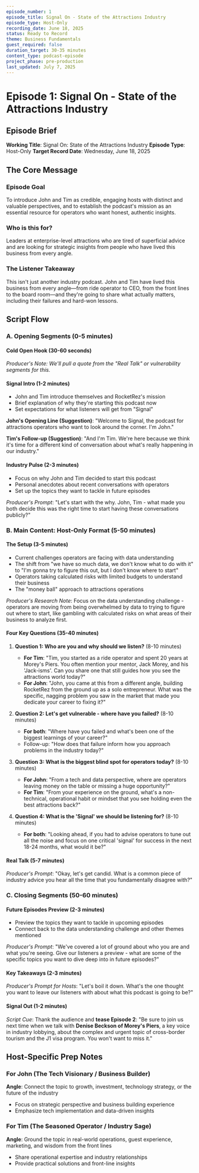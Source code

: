 ```yaml
---
episode_number: 1
episode_title: Signal On - State of the Attractions Industry
episode_type: Host-Only
recording_date: June 18, 2025
status: Ready to Record
theme: Business Fundamentals
guest_required: false
duration_target: 30-35 minutes
content_type: podcast-episode
project_phase: pre-production
last_updated: July 7, 2025
---
```


# Episode 1: Signal On - State of the Attractions Industry

## Episode Brief

**Working Title**: Signal On: State of the Attractions Industry
**Episode Type**: Host-Only
**Target Record Date**: Wednesday, June 18, 2025

## The Core Message

### Episode Goal
To introduce John and Tim as credible, engaging hosts with distinct and valuable perspectives, and to establish the podcast's mission as an essential resource for operators who want honest, authentic insights.

### Who is this for?
Leaders at enterprise-level attractions who are tired of superficial advice and are looking for strategic insights from people who have lived this business from every angle.

### The Listener Takeaway
This isn't just another industry podcast. John and Tim have lived this business from every angle—from ride operator to CEO, from the front lines to the board room—and they're going to share what actually matters, including their failures and hard-won lessons.

## Script Flow

### A. Opening Segments (0-5 minutes)

#### Cold Open Hook (30-60 seconds)
*Producer's Note: We'll pull a quote from the "Real Talk" or vulnerability segments for this.*

#### Signal Intro (1-2 minutes)
- John and Tim introduce themselves and RocketRez's mission
- Brief explanation of why they're starting this podcast now
- Set expectations for what listeners will get from "Signal"

**John's Opening Line (Suggestion)**: "Welcome to Signal, the podcast for attractions operators who want to look around the corner. I'm John."

**Tim's Follow-up (Suggestion)**: "And I'm Tim. We're here because we think it's time for a different kind of conversation about what's really happening in our industry."

#### Industry Pulse (2-3 minutes)
- Focus on why John and Tim decided to start this podcast
- Personal anecdotes about recent conversations with operators
- Set up the topics they want to tackle in future episodes

*Producer's Prompt*: "Let's start with the why. John, Tim - what made you both decide this was the right time to start having these conversations publicly?"

### B. Main Content: Host-Only Format (5-50 minutes)

#### The Setup (3-5 minutes)
- Current challenges operators are facing with data understanding
- The shift from "we have so much data, we don't know what to do with it" to "I'm gonna try to figure this out, but I don't know where to start"
- Operators taking calculated risks with limited budgets to understand their business
- The "money ball" approach to attractions operations

*Producer's Research Note*: Focus on the data understanding challenge - operators are moving from being overwhelmed by data to trying to figure out where to start, like gambling with calculated risks on what areas of their business to analyze first.

#### Four Key Questions (35-40 minutes)

1. **Question 1: Who are you and why should we listen?** (8-10 minutes)
   - **For Tim**: "Tim, you started as a ride operator and spent 20 years at Morey's Piers. You often mention your mentor, Jack Morey, and his 'Jack-isms'. Can you share one that still guides how you see the attractions world today?"
   - **For John**: "John, you came at this from a different angle, building RocketRez from the ground up as a solo entrepreneur. What was the specific, nagging problem you saw in the market that made you dedicate your career to fixing it?"

2. **Question 2: Let's get vulnerable - where have you failed?** (8-10 minutes)
   - **For both**: "Where have you failed and what's been one of the biggest learnings of your career?"
   - Follow-up: "How does that failure inform how you approach problems in the industry today?"

3. **Question 3: What is the biggest blind spot for operators today?** (8-10 minutes)
   - **For John**: "From a tech and data perspective, where are operators leaving money on the table or missing a huge opportunity?"
   - **For Tim**: "From your experience on the ground, what's a non-technical, operational habit or mindset that you see holding even the best attractions back?"

4. **Question 4: What is the 'Signal' we should be listening for?** (8-10 minutes)
   - **For both**: "Looking ahead, if you had to advise operators to tune out all the noise and focus on one critical 'signal' for success in the next 18-24 months, what would it be?"

#### Real Talk (5-7 minutes)
*Producer's Prompt*: "Okay, let's get candid. What is a common piece of industry advice you hear all the time that you fundamentally disagree with?"

### C. Closing Segments (50-60 minutes)

#### Future Episodes Preview (2-3 minutes)
- Preview the topics they want to tackle in upcoming episodes
- Connect back to the data understanding challenge and other themes mentioned

*Producer's Prompt*: "We've covered a lot of ground about who you are and what you're seeing. Give our listeners a preview - what are some of the specific topics you want to dive deep into in future episodes?"

#### Key Takeaways (2-3 minutes)
*Producer's Prompt for Hosts*: "Let's boil it down. What's the one thought you want to leave our listeners with about what this podcast is going to be?"

#### Signal Out (1-2 minutes)
*Script Cue*: Thank the audience and **tease Episode 2**: "Be sure to join us next time when we talk with **Denise Beckson of Morey's Piers**, a key voice in industry lobbying, about the complex and urgent topic of cross-border tourism and the J1 visa program. You won't want to miss it."

## Host-Specific Prep Notes

### For John (The Tech Visionary / Business Builder)
**Angle**: Connect the topic to growth, investment, technology strategy, or the future of the industry
- Focus on strategic perspective and business building experience
- Emphasize tech implementation and data-driven insights

### For Tim (The Seasoned Operator / Industry Sage)
**Angle**: Ground the topic in real-world operations, guest experience, marketing, and wisdom from the front lines
- Share operational expertise and industry relationships
- Provide practical solutions and front-line insights